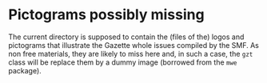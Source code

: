 # Pictograms possibly missing

The current directory is supposed to contain the (files of the) logos and
pictograms that illustrate the Gazette whole issues compiled by the SMF. As non
free materials, they are likely to miss here and, in such a case, the `gzt`
class will be replace them by a dummy image (borrowed from the `mwe` package).
